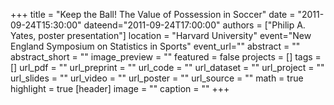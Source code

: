 +++
title = "Keep the Ball! The Value of Possession in Soccer"
date = "2011-09-24T15:30:00"
dateend="2011-09-24T17:00:00"
authors = ["Philip A. Yates, poster presentation"]
location = "Harvard University"
event="New England Symposium on Statistics in Sports"
event_url=""
abstract = ""
abstract_short = ""
image_preview = ""
featured = false
projects = []
tags = []
url_pdf = ""
url_preprint = ""
url_code = ""
url_dataset = ""
url_project = ""
url_slides = ""
url_video = ""
url_poster = ""
url_source = ""
math = true
highlight = true
[header]
image = ""
caption = ""
+++
